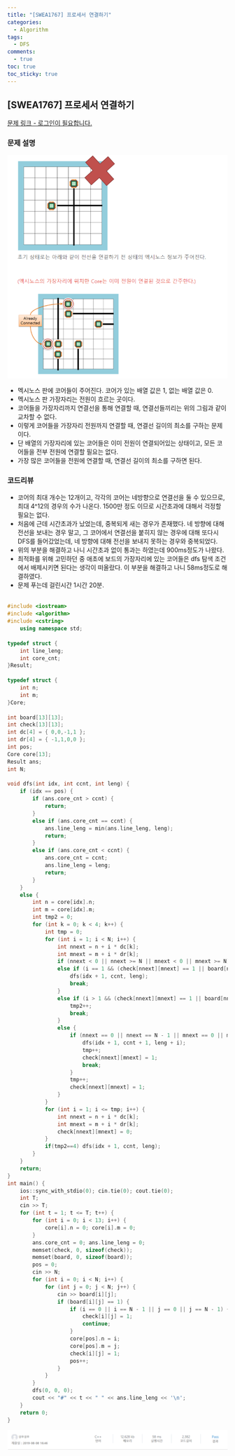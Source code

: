 ```yaml
---
title: "[SWEA1767] 프로세서 연결하기"
categories:
  - Algorithm
tags:
  - DFS
comments:
  - true
toc: true
toc_sticky: true
---
```

## [SWEA1767] 프로세서 연결하기

[문제 링크 - 로그인이 필요합니다.](https://www.swexpertacademy.com/main/code/problem/problemDetail.do?contestProbId=AV4suNtaXFEDFAUf)

### 문제 설명
![](/assets/img/Algorithm/08081.png)
* 멕시노스 판에 코어들이 주어진다. 코어가 있는 배열 값은 1, 없는 배열 값은 0.
* 멕시노스 판 가장자리는 전원이 흐르는 곳이다.
* 코어들을 가장자리까지 연결선을 통해 연결할 때, 연결선들끼리는 위의 그림과 같이 교차할 수 없다.
* 이렇게 코어들을 가장자리 전원까지 연결할 때, 연결선 길이의 최소를 구하는 문제이다.
* 단 배열의 가장자리에 있는 코어들은 이미 전원이 연결되어있는 상태이고, 모든 코어들을 전부 전원에 연결할 필요는 없다.
* 가장 많은 코어들을 전원에 연결할 때, 연결선 길이의 최소를 구하면 된다.

### 코드리뷰
* 코어의 최대 개수는 12개이고, 각각의 코어는 네방향으로 연결선을 둘 수 있으므로, 최대 4^12의 경우의 수가 나온다. 1500만 정도 이므로 시간초과에 대해서 걱정할 필요는 없다.
* 처음에 근데 시간초과가 났었는데, 중복되게 새는 경우가 존재했다. 네 방향에 대해 전선을 보내는 경우 말고, 그 코어에서 연결선을 붙히지 않는 경우에 대해 또다시 DFS를 들어갔었는데, 네 방향에 대해 전선을 보내지 못하는 경우와 중복되었다.
* 위의 부분을 해결하고 나니 시간초과 없이 통과는 하였는데 900ms정도가 나왔다.
* 최적화를 위해 고민하던 중 애초에 보드의 가장자리에 있는 코어들은 dfs 탐색 조건에서 배제시키면 된다는 생각이 떠올랐다. 이 부분을 해결하고 나니 58ms정도로 해결하였다.
* 문제 푸는데 걸린시간 1시간 20분.

```cpp

#include <iostream>
#include <algorithm>
#include <cstring>
	using namespace std;

typedef struct {
	int line_leng;
	int core_cnt;
}Result;

typedef struct {
	int n;
	int m;
}Core;

int board[13][13];
int check[13][13];
int dc[4] = { 0,0,-1,1 };
int dr[4] = { -1,1,0,0 };
int pos;
Core core[13];
Result ans;
int N;

void dfs(int idx, int ccnt, int leng) {
	if (idx == pos) {
		if (ans.core_cnt > ccnt) {
			return;
		}
		else if (ans.core_cnt == ccnt) {
			ans.line_leng = min(ans.line_leng, leng);
			return;
		}
		else if (ans.core_cnt < ccnt) {
			ans.core_cnt = ccnt;
			ans.line_leng = leng;
			return;
		}
	}
	else {
		int n = core[idx].n;
		int m = core[idx].m;
		int tmp2 = 0;
		for (int k = 0; k < 4; k++) {
			int tmp = 0;
			for (int i = 1; i < N; i++) {
				int nnext = n + i * dc[k];
				int mnext = m + i * dr[k];
				if (nnext < 0 || nnext >= N || mnext < 0 || mnext >= N) break;
				else if (i == 1 && (check[nnext][mnext] == 1 || board[nnext][mnext] == 1)) {
					dfs(idx + 1, ccnt, leng);
					break;
				}
				else if (i > 1 && (check[nnext][mnext] == 1 || board[nnext][mnext] == 1)) {
					tmp2++;
					break;
				}
				else {
					if (nnext == 0 || nnext == N - 1 || mnext == 0 || mnext == N - 1) {
						dfs(idx + 1, ccnt + 1, leng + i);
						tmp++;
						check[nnext][mnext] = 1;
						break;
					}
					tmp++;
					check[nnext][mnext] = 1;
				}
			}
			for (int i = 1; i <= tmp; i++) {
				int nnext = n + i * dc[k];
				int mnext = m + i * dr[k];
				check[nnext][mnext] = 0;
			}
			if(tmp2==4) dfs(idx + 1, ccnt, leng);
		}
	}
	return;
}
int main() {
	ios::sync_with_stdio(0); cin.tie(0); cout.tie(0);
	int T;
	cin >> T;
	for (int t = 1; t <= T; t++) {
		for (int i = 0; i < 13; i++) {
			core[i].n = 0; core[i].m = 0;
		}
		ans.core_cnt = 0; ans.line_leng = 0;
		memset(check, 0, sizeof(check));
		memset(board, 0, sizeof(board));
		pos = 0;
		cin >> N;
		for (int i = 0; i < N; i++) {
			for (int j = 0; j < N; j++) {
				cin >> board[i][j];
				if (board[i][j] == 1) {
					if (i == 0 || i == N - 1 || j == 0 || j == N - 1) {
						check[i][j] = 1;
						continue;
					}
					core[pos].n = i;
					core[pos].m = j;
					check[i][j] = 1;
					pos++;
				}
			}
		}
		dfs(0, 0, 0);
		cout << "#" << t << " " << ans.line_leng << '\n';
	}
	return 0;
}

```

![](/assets/img/Algorithm/08082.png)